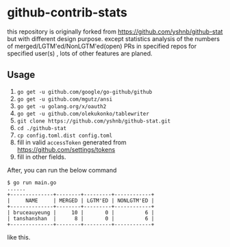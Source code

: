 # github-contrib-stats

this repository is originally forked from https://github.com/yshnb/github-stat but with different design purpose.
except statistics analysis of the numbers of merged/LGTM'ed/NonLGTM'ed(open) PRs in specified repos for specified user(s) , lots of other features are planed.

## Usage

1. `go get -u github.com/google/go-github/github`
2. `go get -u github.com/mgutz/ansi`
3. `go get -u golang.org/x/oauth2`
4. `go get -u github.com/olekukonko/tablewriter`
5. `git clone https://github.com/yshnb/github-stat.git`
6. `cd ./github-stat`
7. `cp config.toml.dist config.toml`
8. fill in valid `accessToken` generated from https://github.com/settings/tokens
9. fill in other fields.

After, you can run the below command
```
$ go run main.go
......
+--------------+--------+---------+------------+
|     NAME     | MERGED | LGTM'ED | NONLGTM'ED |
+--------------+--------+---------+------------+
| bruceauyeung |     10 |       0 |          6 |
| tanshanshan  |      8 |       0 |          6 |
+--------------+--------+---------+------------+
```
like this.